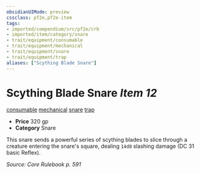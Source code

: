 ```yaml
---
obsidianUIMode: preview
cssclass: pf2e,pf2e-item
tags:
- imported/compendium/src/pf2e/crb
- imported/item/category/snare
- trait/equipment/consumable
- trait/equipment/mechanical
- trait/equipment/snare
- trait/equipment/trap
aliases: ["Scything Blade Snare"]
---
```

# Scything Blade Snare *Item 12*  
[consumable](consumable.md)  [mechanical](mechanical.md)  [snare](snare.md)  [trap](trap.md)  

- **Price** 320 gp
- **Category** Snare

This snare sends a powerful series of scything blades to slice through a creature entering the snare's square, dealing `14d8` slashing damage (DC 31 basic Reflex).

*Source: Core Rulebook p. 591*